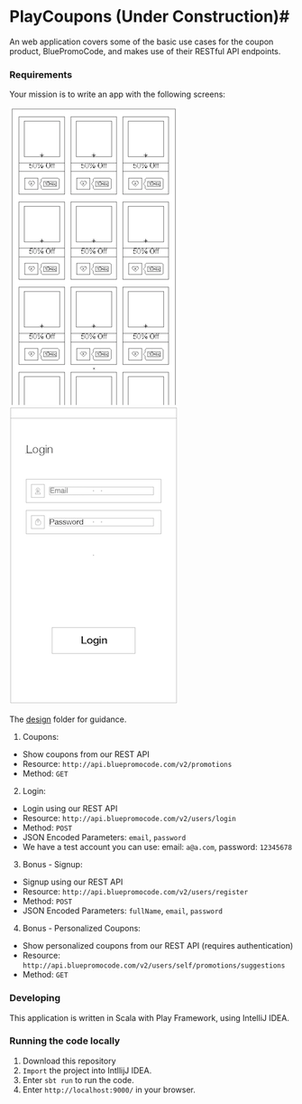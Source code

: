 # PlayCoupons (Under Construction)#

An web application covers some of the basic use cases for the coupon 
product, BluePromoCode, and makes use of their RESTful API endpoints.

### Requirements ###

Your mission is to write an app with the following screens:

![](design/coupons.png) ![](design/login.png)

The [design](design) folder for guidance.

1. Coupons:
  - Show coupons from our REST API
  - Resource: `http://api.bluepromocode.com/v2/promotions`
  - Method: `GET`

2. Login:
  - Login using our REST API
  - Resource: `http://api.bluepromocode.com/v2/users/login`
  - Method: `POST`
  - JSON Encoded Parameters: `email`, `password`
  - We have a test account you can use: email: `a@a.com`, password: `12345678`

3. Bonus - Signup:
  - Signup using our REST API
  - Resource: `http://api.bluepromocode.com/v2/users/register`
  - Method: `POST`
  - JSON Encoded Parameters: `fullName`, `email`, `password`

4. Bonus - Personalized Coupons:
  - Show personalized coupons from our REST API (requires authentication)
  - Resource: `http://api.bluepromocode.com/v2/users/self/promotions/suggestions`
  - Method: `GET`

### Developing ###

This application is written in Scala with Play Framework, using IntelliJ IDEA.

### Running the code locally ###

1. Download this repository
2. `Import` the project into IntllijJ IDEA.
3. Enter `sbt run` to run the code.
4. Enter `http://localhost:9000/` in your browser.
